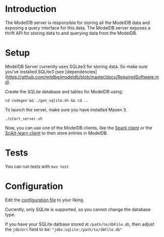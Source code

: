 # Introduction

The ModelDB server is responsible for storing all the ModelDB data and exposing
a query interface for this data. The ModelDB server exposes a thrift API for storing
data to and querying data from the ModelDB.

# Setup

ModelDB Server currently uses SQLite3 for storing data. So make sure you've installed SQLite3 (see [dependencies] (https://github.com/mitdbg/modeldb/blob/master/docs/RequiredSoftware.md). 

Create the SQLite database and tables for ModelDB using:

```
cd codegen && ./gen_sqlite.sh && cd ..
```

To launch the server, make sure you have installed Maven 3.

```
./start_server.sh
```

Now, you can use one of the ModelDB clients, like the 
[Spark client](https://github.com/mitdbg/spark-modeldb-client) or the 
[Scikit-learn client](https://github.com/mitdbg/sklearn-modeldb-client) to then
store entries in ModelDB.

# Tests

You can run tests with `mvn test`

# Configuration
Edit the [configuration file](https://github.com/mitdbg/modeldb/blob/master/server/src/main/resources/reference.conf) to your liking.

Currently, only SQLite is supported, so you cannot change the database type.

If you have your SQLite datbase stored at `/path/to/dbFile.db`, then adjust
the `jdbcUrl` field to be: `"jdbc:sqlite:/path/to/dbFile.db"`
